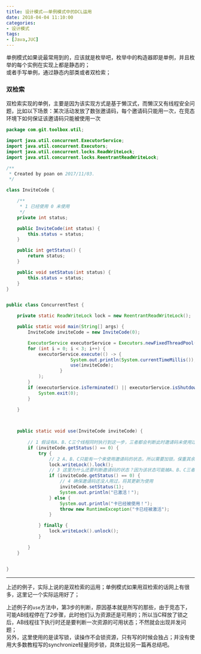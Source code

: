 ```yaml
---
title: 设计模式——单例模式中的DCL运用
date: 2018-04-04 11:10:00
categories:
- 设计模式
tags:
- [Java,JUC]
---  
```


单例模式如果说最常用到的，应该就是枚举吧，枚举中的构造器即是单例，并且枚举的每个实例在实现上都是静态的；  
或者手写单例，通过静态内部类或者双检索；  
### 双检索  
双检索实现的单例，主要是因为该实现方式是基于懒汉式，而懒汉又有线程安全问题，比如以下场景：某次活动发放了数张邀请码，每个邀请码只能用一次，在竞态环境下如何保证该邀请码只能被使用一次 
```java
package com.git.toolbox.util;

import java.util.concurrent.ExecutorService;
import java.util.concurrent.Executors;
import java.util.concurrent.locks.ReadWriteLock;
import java.util.concurrent.locks.ReentrantReadWriteLock;

/**
 * Created by poan on 2017/11/03.
 */

class InviteCode {

    /**
     * 1 已经使用 0 未使用
     */
    private int status;

    public InviteCode(int status) {
        this.status = status;
    }

    public int getStatus() {
        return status;
    }

    public void setStatus(int status) {
        this.status = status;
    }
}


public class ConcurrentTest {

    private static ReadWriteLock lock = new ReentrantReadWriteLock();

    public static void main(String[] args) {
        InviteCode inviteCode = new InviteCode(0);

        ExecutorService executorService = Executors.newFixedThreadPool(3);
        for (int i = 0; i < 3; i++) {
            executorService.execute(() -> {
                        System.out.println(System.currentTimeMillis());
                        use(inviteCode);
                    }
            );
        }
        if (executorService.isTerminated() || executorService.isShutdown()) {
            System.exit(0);
        }

    }


    
    public static void use(InviteCode inviteCode) {
    
        // 1 假设有A、B、C三个线程同时执行到这一步，三者都会判断此时邀请码未使用过    
        if (inviteCode.getStatus() == 0) {
            try {
                // 2 A、B、C只能有一个来使用邀请码的状态，所以需要加锁，保重其余两者不能修改邀请码的状态
                lock.writeLock().lock();
                // 3 这里为什么还要判断邀请码的状态？因为该状态可能被A、B、C三者以外的线程先修改过了，而三者还不知情； 或者，ABC其中一个已经有人执行过4步骤，并释放了锁，其余两者并没有进入1的判断而是直接在等着锁的释放，所以需要再判断一次
                if (inviteCode.getStatus() == 0) {
                    // 4 确保邀请码还没人用过，将其更新为使用
                    inviteCode.setStatus(1);
                    System.out.println("已激活！");
                } else {
                    System.out.println("卡已经被使用！");
                    throw new RuntimeException("卡已经被激活");
                }

            } finally {
                lock.writeLock().unlock();
            }

        }
    }


}

```  

---

上述的例子，实际上说的是双检索的运用；单例模式如果用双检索的话网上有很多，这里记一个实际运用好了；  

上述例子的`use`方法中，第3步的判断，原因基本就是所写的那些，由于竞态下，可能AB线程停在了2步骤，此时他们认为资源还是可用的；所以当C释放了锁之后，AB线程往下执行时还是要判断一次资源的可用状态；不然就会出现并发问题；  
另外，这里使用的是读写锁，读操作不会锁资源，只有写的时候会独占；并没有使用大多数教程写的synchronize轻量同步锁，具体比较另一篇再总结吧。
